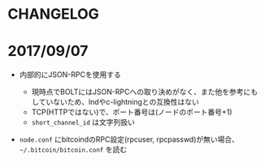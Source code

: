 CHANGELOG
====

# 2017/09/07

* 内部的にJSON-RPCを使用する
    * 現時点でBOLTにはJSON-RPCへの取り決めがなく、また他を参考にもしていないため、lndやc-lightningとの互換性はない
    * TCP(HTTPではない)で、ポート番号は(ノードのポート番号+1)
    * `short_channel_id` は文字列扱い

* `node.conf` にbitcoindのRPC設定(rpcuser, rpcpasswd)が無い場合、 `~/.bitcoin/bitcoin.conf` を読む
